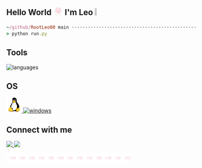 ## Hello World <img width="5%" height="5%" src="./gif/cat-pwn.gif"> I'm Leo <img width="10%" height="10%" src="https://64.media.tumblr.com/9dd582db50e03c52bc309f043f7746ab/tumblr_muh0a5I1hr1qmpmfmo1_500.gifv">

```ruby  
~/github/RootLeo00 main ⋅⋅⋅⋅⋅⋅⋅⋅⋅⋅⋅⋅⋅⋅⋅⋅⋅⋅⋅⋅⋅⋅⋅⋅⋅⋅⋅⋅⋅⋅⋅⋅⋅⋅⋅⋅⋅⋅⋅⋅⋅⋅⋅⋅⋅⋅ py base 02:15:38
> python run.py 
```

## Tools
<div> 
<img alt="languages" src="https://github-readme-stats-sigma-five.vercel.app/api/top-langs/?username=RootLeo00&layout=compact&langs_count=10&hide_progress=false&theme=radical">
 </div>

## OS
<div>
<a href="https://www.linux.org/" target="_blank" rel="noreferrer"> <img src="https://raw.githubusercontent.com/devicons/devicon/master/icons/linux/linux-original.svg" alt="linux" width="40" height="40"/>
<a href="https://www.microsoft.com/it-it/windows/windows-11" target="_blank" rel="noreferrer"> <img src="https://upload.wikimedia.org/wikipedia/commons/5/5f/Windows_logo_-_2012.svg" alt="windows" width="40" height="40" /> </a>
 </div>
 
 
## Connect with me
<p align="left">
   <a href="https://www.linkedin.com/in/caterina-leonelli-7985b5228"> 
  <img src="https://img.shields.io/badge/LinkedIn-blue?style=flat&logo=linkedin&labelColor=blue" /> </a>
 <a href="https://github.com/rootleo00?tab=followers">
   <img src="https://img.shields.io/github/followers/rootleo00.svg?style=social&label=Follow&maxAge=2592000)](https://github.com/rootleo00?tab=followers" /> </a>
</p>

<img width="5%" height="5%" src="./gif/hearts.gif"><img width="5%" height="5%" src="./gif/hearts.gif"><img width="5%" height="5%" src="./gif/hearts.gif"><img width="5%" height="5%" src="./gif/hearts.gif"><img width="5%" height="5%" src="./gif/hearts.gif"><img width="5%" height="5%" src="./gif/hearts.gif"><img width="5%" height="5%" src="./gif/hearts.gif"><img width="5%" height="5%" src="./gif/hearts.gif"><img width="5%" height="5%" src="./gif/hearts.gif"><img width="5%" height="5%" src="./gif/hearts.gif"><img width="5%" height="5%" src="./gif/hearts.gif"><img width="5%" height="5%" src="./gif/hearts.gif"><img width="5%" height="5%" src="./gif/hearts.gif">